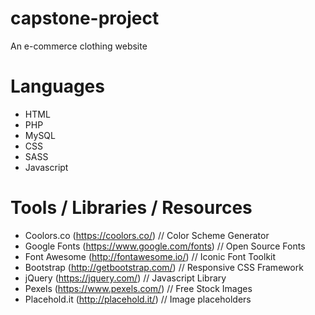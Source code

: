 # capstone-project
An e-commerce clothing website

# Languages
- HTML
- PHP
- MySQL
- CSS
- SASS
- Javascript

# Tools / Libraries / Resources
- Coolors.co (https://coolors.co/) // Color Scheme Generator
- Google Fonts (https://www.google.com/fonts) // Open Source Fonts
- Font Awesome (http://fontawesome.io/) // Iconic Font Toolkit
- Bootstrap (http://getbootstrap.com/) // Responsive CSS Framework
- jQuery (https://jquery.com/) // Javascript Library
- Pexels (https://www.pexels.com/) // Free Stock Images
- Placehold.it (http://placehold.it/) // Image placeholders